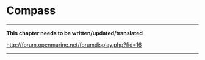 # Compass

---

**This chapter needs to be written/updated/translated**

http://forum.openmarine.net/forumdisplay.php?fid=16

---


